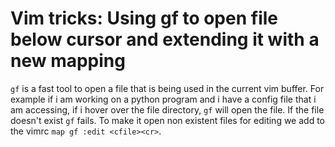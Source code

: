 # Vim tricks: Using gf to open file below cursor and extending it with a new mapping

`gf` is a fast tool to open a file that is being used in the current vim buffer. For example if i am working on a python program and i have a config file that i am accessing, if i hover over the file directory, `gf` will open the file. 
If the file doesn't exist `gf` fails. To make it open non existent files for editing we add to the vimrc `map gf :edit <cfile><cr>`.

